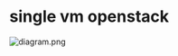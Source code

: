 # single vm openstack

![diagram.png](https://github.com/dgolive/terraform-openstack/tree/master/single-vm/diagram.png)

